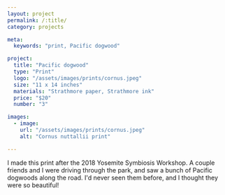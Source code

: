 ```yaml
---
layout: project
permalink: /:title/
category: projects

meta:
  keywords: "print, Pacific dogwood"

project:
  title: "Pacific dogwood"
  type: "Print"
  logo: "/assets/images/prints/cornus.jpeg"
  size: "11 x 14 inches"
  materials: "Strathmore paper, Strathmore ink"
  price: "$20"
  number: "3"

images:
  - image:
    url: "/assets/images/prints/cornus.jpeg"
    alt: "Cornus nuttallii print"

---
```

<p>I made this print after the 2018 Yosemite Symbiosis Workshop. A couple friends and I were driving through the park, and saw a bunch of Pacific dogwoods along the road. I'd never seen them before, and I thought they were so beautiful!</p>

